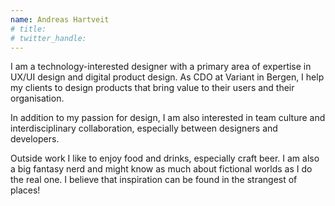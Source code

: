```yaml
---
name: Andreas Hartveit
# title: 
# twitter_handle: 
---
```

I am a technology-interested designer with a primary area of expertise in UX/UI design and digital product design. As CDO at Variant in Bergen, I help my clients to design products that bring value to their users and their organisation. 

In addition to my passion for design, I am also interested in team culture and interdisciplinary collaboration, especially between designers and developers. 

Outside work I like to enjoy food and drinks, especially craft beer. I am also a big fantasy nerd and might know as much about fictional worlds as I do the real one. I believe that inspiration can be found in the strangest of places!
